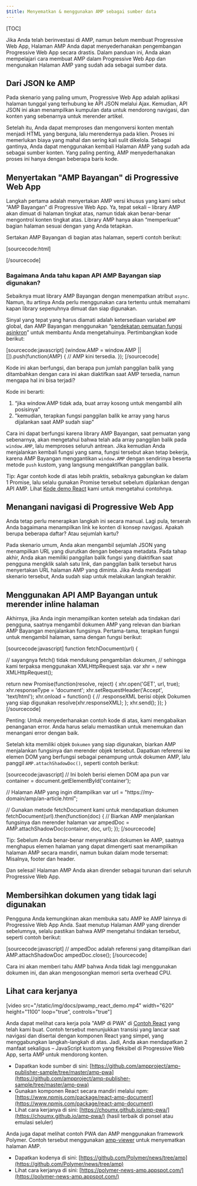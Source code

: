 ```yaml
---
$title: Menyematkan & menggunakan AMP sebagai sumber data
---
```

[TOC]

Jika Anda telah berinvestasi di AMP, namun belum membuat Progressive Web App, Halaman AMP Anda dapat menyederhanakan pengembangan Progressive Web App secara drastis. Dalam panduan ini, Anda akan mempelajari cara membuat AMP dalam Progressive Web App dan mengunakan Halaman AMP yang sudah ada sebagai sumber data.

## Dari JSON ke AMP

Pada skenario yang paling umum, Progressive Web App adalah aplikasi halaman tunggal yang terhubung ke API JSON melalui Ajax. Kemudian, API JSON ini akan menampilkan kumpulan data untuk mendorong navigasi, dan konten yang sebenarnya untuk merender artikel.

Setelah itu, Anda dapat memproses dan mengonversi konten mentah menjadi HTML yang berguna, lalu merendernya pada klien. Proses ini memerlukan biaya yang mahal dan sering kali sulit dikelola. Sebagai gantinya, Anda dapat menggunakan kembali Halaman AMP yang sudah ada sebagai sumber konten. Yang paling penting, AMP menyederhanakan proses ini hanya dengan beberapa baris kode.

##  Menyertakan "AMP Bayangan" di Progressive Web App

Langkah pertama adalah menyertakan AMP versi khusus yang kami sebut “AMP Bayangan” di Progressive Web App. Ya, tepat sekali – library AMP akan dimuat di halaman tingkat atas, namun tidak akan benar-benar mengontrol konten tingkat atas. Library AMP hanya akan “memperkuat” bagian halaman sesuai dengan yang Anda tetapkan.

Sertakan AMP Bayangan di bagian atas halaman, seperti contoh berikut:

[sourcecode:html]
<!-- Muat library waktu proses AMP-with-Shadow-DOM secara asinkron. -->
<script async src="https://cdn.ampproject.org/shadow-v0.js"></script>
[/sourcecode]

### Bagaimana Anda tahu kapan API AMP Bayangan siap digunakan?

Sebaiknya muat library AMP Bayangan dengan menempatkan atribut `async`. Namun, itu artinya Anda perlu menggunakan cara tertentu untuk memahami kapan library sepenuhnya dimuat dan siap digunakan.

Sinyal yang tepat yang harus diamati adalah ketersediaan variabel `AMP` global, dan AMP Bayangan menggunakan “[pendekatan pemuatan fungsi asinkron](http://mrcoles.com/blog/google-analytics-asynchronous-tracking-how-it-work/)” untuk membantu Anda mengetahuinya. Pertimbangkan kode berikut:

[sourcecode:javascript]
(window.AMP = window.AMP || []).push(function(AMP) {
  // AMP kini tersedia.
});
[/sourcecode]

Kode ini akan berfungsi, dan berapa pun jumlah panggilan balik yang ditambahkan dengan cara ini akan diaktifkan saat AMP tersedia, namun mengapa hal ini bisa terjadi?

Kode ini berarti:

  1. “jika window.AMP tidak ada, buat array kosong untuk mengambil alih posisinya”
  1. "kemudian, terapkan fungsi panggilan balik ke array yang harus dijalankan saat AMP sudah siap"

Cara ini dapat berfungsi karena library AMP Bayangan, saat pemuatan yang sebenarnya, akan mengetahui bahwa telah ada array panggilan balik pada `window.AMP`, lalu memproses seluruh antrean. Jika kemudian Anda menjalankan kembali fungsi yang sama, fungsi tersebut akan tetap bekerja, karena AMP Bayangan menggantikan `window.AMP` dengan sendirinya beserta metode `push` kustom, yang langsung mengaktifkan panggilan balik.

Tip: Agar contoh kode di atas lebih praktis, sebaiknya gabungkan ke dalam 1 Promise, lalu selalu gunakan Promise tersebut sebelum dijalankan dengan API AMP. Lihat [Kode demo React](https://github.com/ampproject/amp-publisher-sample/blob/master/amp-pwa/src/components/amp-document/amp-document.js#L20) kami untuk mengetahui contohnya.

## Menangani navigasi di Progressive Web App

Anda tetap perlu menerapkan langkah ini secara manual. Lagi pula, terserah Anda bagaimana menampilkan link ke konten di konsep navigasi. Apakah berupa beberapa daftar? Atau sejumlah kartu?

Pada skenario umum, Anda akan mengambil sejumlah JSON yang menampilkan URL yang diurutkan dengan beberapa metadata. Pada tahap akhir, Anda akan memiliki panggilan balik fungsi yang diaktifkan saat pengguna mengklik salah satu link, dan panggilan balik tersebut harus menyertakan URL halaman AMP yang diminta. Jika Anda mendapati skenario tersebut, Anda sudah siap untuk melakukan langkah terakhir.

## Menggunakan API AMP Bayangan untuk merender inline halaman

Akhirnya, jika Anda ingin menampilkan konten setelah ada tindakan dari pengguna, saatnya mengambil dokumen AMP yang relevan dan biarkan AMP Bayangan menjalankan fungsinya. Pertama-tama, terapkan fungsi untuk mengambil halaman, sama dengan fungsi berikut:

[sourcecode:javascript]
function fetchDocument(url) {

  // sayangnya fetch() tidak mendukung pengambilan dokumen,
  // sehingga kami terpaksa menggunakan XMLHttpRequest saja.
  var xhr = new XMLHttpRequest();

  return new Promise(function(resolve, reject) {
    xhr.open('GET', url, true);
    xhr.responseType = 'document';
    xhr.setRequestHeader('Accept', 'text/html');
    xhr.onload = function() {
      // .responseXML berisi objek Dokumen yang siap digunakan
      resolve(xhr.responseXML);
    };
    xhr.send();
  });
}
[/sourcecode]

Penting: Untuk menyederhanakan contoh kode di atas, kami mengabaikan penanganan error. Anda harus selalu memastikan untuk menemukan dan menangani error dengan baik.

Setelah kita memiliki objek `Dokumen` yang siap digunakan, biarkan AMP menjalankan fungsinya dan merender objek tersebut. Dapatkan referensi ke elemen DOM yang berfungsi sebagai penampung untuk dokumen AMP, lalu panggil `AMP.attachShadowDoc()`, seperti contoh berikut:

[sourcecode:javascript]
// Ini boleh berisi elemen DOM apa pun
var container = document.getElementById('container');

// Halaman AMP yang ingin ditampilkan
var url = "https://my-domain/amp/an-article.html";

// Gunakan metode fetchDocument kami untuk mendapatkan dokumen
fetchDocument(url).then(function(doc) {
  // Biarkan AMP menjalankan fungsinya dan merender halaman
  var ampedDoc = AMP.attachShadowDoc(container, doc, url);
});
[/sourcecode]

Tip: Sebelum Anda benar-benar menyerahkan dokumen ke AMP, saatnya menghapus elemen halaman yang dapat dimengerti saat menampilkan halaman AMP secara mandiri, namun bukan dalam mode tersemat: Misalnya, footer dan header.

Dan selesai! Halaman AMP Anda akan dirender sebagai turunan dari seluruh Progressive Web App.

## Membersihkan dokumen yang tidak lagi digunakan

Pengguna Anda kemungkinan akan membuka satu AMP ke AMP lainnya di Progressive Web App Anda. Saat menutup Halaman AMP yang dirender sebelumnya, selalu pastikan bahwa AMP mengetahui tindakan tersebut, seperti contoh berikut:

[sourcecode:javascript]
// ampedDoc adalah referensi yang ditampilkan dari AMP.attachShadowDoc
ampedDoc.close();
[/sourcecode]

Cara ini akan memberi tahu AMP bahwa Anda tidak lagi menggunakan dokumen ini, dan akan mengosongkan memori serta overhead CPU.

## Lihat cara kerjanya

[video src="/static/img/docs/pwamp_react_demo.mp4" width="620" height="1100" loop="true", controls="true"]

Anda dapat melihat cara kerja pola "AMP di PWA" di [Contoh React](https://github.com/ampproject/amp-publisher-sample/tree/master/amp-pwa) yang telah kami buat. Contoh tersebut menunjukkan transisi yang lancar saat navigasi dan disertai dengan komponen React yang simpel, yang menggabungkan langkah-langkah di atas. Jadi, Anda akan mendapatkan 2 manfaat sekaligus – JavaScript kustom yang fleksibel di Progressive Web App, serta AMP untuk mendorong konten.

* Dapatkan kode sumber di sini: [https://github.com/ampproject/amp-publisher-sample/tree/master/amp-pwa](https://github.com/ampproject/amp-publisher-sample/tree/master/amp-pwa)
* Gunakan komponen React secara mandiri melalui npm: [https://www.npmjs.com/package/react-amp-document](https://www.npmjs.com/package/react-amp-document)
* Lihat cara kerjanya di sini: [https://choumx.github.io/amp-pwa/](https://choumx.github.io/amp-pwa/) (hasil terbaik di ponsel atau emulasi seluler)

Anda juga dapat melihat contoh PWA dan AMP menggunakan framework Polymer. Contoh tersebut menggunakan [amp-viewer](https://github.com/PolymerLabs/amp-viewer/) untuk menyematkan halaman AMP.

* Dapatkan kodenya di sini: [https://github.com/Polymer/news/tree/amp](https://github.com/Polymer/news/tree/amp)
* Lihat cara kerjanya di sini: [https://polymer-news-amp.appspot.com/](https://polymer-news-amp.appspot.com/)


